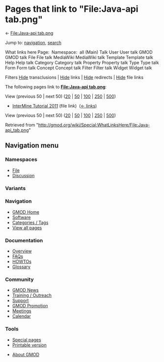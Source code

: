 <div id="mw-page-base" class="noprint">

</div>

<div id="mw-head-base" class="noprint">

</div>

<div id="content" class="mw-body" role="main">

<span id="top"></span>

<div id="mw-js-message" style="display:none;">

</div>



# <span dir="auto">Pages that link to "File:Java-api tab.png"</span>

<div id="bodyContent">

<div id="contentSub">

← [File:Java-api
tab.png](/wiki/File:Java-api_tab.png "File:Java-api tab.png")

</div>

<div id="jump-to-nav" class="mw-jump">

Jump to: [navigation](#mw-navigation), [search](#p-search)

</div>

<div id="mw-content-text">

What links here Page:  Namespace:  all (Main) Talk User User talk GMOD
GMOD talk File File talk MediaWiki MediaWiki talk Template Template talk
Help Help talk Category Category talk Property Property talk Type Type
talk Form Form talk Concept Concept talk Filter Filter talk Widget
Widget talk

Filters
[Hide](/mediawiki/index.php?title=Special:WhatLinksHere/File:Java-api_tab.png&hidetrans=1 "Special:WhatLinksHere/File:Java-api tab.png")
transclusions \|
[Hide](/mediawiki/index.php?title=Special:WhatLinksHere/File:Java-api_tab.png&hidelinks=1 "Special:WhatLinksHere/File:Java-api tab.png")
links \|
[Hide](/mediawiki/index.php?title=Special:WhatLinksHere/File:Java-api_tab.png&hideredirs=1 "Special:WhatLinksHere/File:Java-api tab.png")
redirects \|
[Hide](/mediawiki/index.php?title=Special:WhatLinksHere/File:Java-api_tab.png&hideimages=1 "Special:WhatLinksHere/File:Java-api tab.png")
file links

The following pages link to **[File:Java-api
tab.png](/wiki/File:Java-api_tab.png "File:Java-api tab.png")**:

View (previous 50 \| next 50)
([20](/mediawiki/index.php?title=Special:WhatLinksHere/File:Java-api_tab.png&limit=20 "Special:WhatLinksHere/File:Java-api tab.png")
\|
[50](/mediawiki/index.php?title=Special:WhatLinksHere/File:Java-api_tab.png&limit=50 "Special:WhatLinksHere/File:Java-api tab.png")
\|
[100](/mediawiki/index.php?title=Special:WhatLinksHere/File:Java-api_tab.png&limit=100 "Special:WhatLinksHere/File:Java-api tab.png")
\|
[250](/mediawiki/index.php?title=Special:WhatLinksHere/File:Java-api_tab.png&limit=250 "Special:WhatLinksHere/File:Java-api tab.png")
\|
[500](/mediawiki/index.php?title=Special:WhatLinksHere/File:Java-api_tab.png&limit=500 "Special:WhatLinksHere/File:Java-api tab.png"))

- [InterMine Tutorial
  2011](/wiki/InterMine_Tutorial_2011 "InterMine Tutorial 2011") (file
  link) ‎ <span class="mw-whatlinkshere-tools">([←
  links](/mediawiki/index.php?title=Special:WhatLinksHere&target=InterMine+Tutorial+2011 "Special:WhatLinksHere"))</span>

View (previous 50 \| next 50)
([20](/mediawiki/index.php?title=Special:WhatLinksHere/File:Java-api_tab.png&limit=20 "Special:WhatLinksHere/File:Java-api tab.png")
\|
[50](/mediawiki/index.php?title=Special:WhatLinksHere/File:Java-api_tab.png&limit=50 "Special:WhatLinksHere/File:Java-api tab.png")
\|
[100](/mediawiki/index.php?title=Special:WhatLinksHere/File:Java-api_tab.png&limit=100 "Special:WhatLinksHere/File:Java-api tab.png")
\|
[250](/mediawiki/index.php?title=Special:WhatLinksHere/File:Java-api_tab.png&limit=250 "Special:WhatLinksHere/File:Java-api tab.png")
\|
[500](/mediawiki/index.php?title=Special:WhatLinksHere/File:Java-api_tab.png&limit=500 "Special:WhatLinksHere/File:Java-api tab.png"))

</div>

<div class="printfooter">

Retrieved from
"<http://gmod.org/wiki/Special:WhatLinksHere/File:Java-api_tab.png>"

</div>

<div id="catlinks" class="catlinks catlinks-allhidden">

</div>

<div class="visualClear">

</div>

</div>

</div>

<div id="mw-navigation">

## Navigation menu

<div id="mw-head">



<div id="left-navigation">

<div id="p-namespaces" class="vectorTabs" role="navigation"
aria-labelledby="p-namespaces-label">

### Namespaces

- <span id="ca-nstab-image"><a href="/wiki/File:Java-api_tab.png" accesskey="c"
  title="View the file page [c]">File</a></span>
- <span id="ca-talk"><a
  href="/mediawiki/index.php?title=File_talk:Java-api_tab.png&amp;action=edit&amp;redlink=1"
  accesskey="t"
  title="Discussion about the content page [t]">Discussion</a></span>

</div>

<div id="p-variants" class="vectorMenu emptyPortlet" role="navigation"
aria-labelledby="p-variants-label">

### 

### Variants[](#)

<div class="menu">

</div>

</div>

</div>





</div>

</div>

</div>

<div id="mw-panel">

<div id="p-logo" role="banner">

<a href="/wiki/Main_Page"
style="background-image: url(http://gmod.org/images/GMOD-cogs.png);"
title="Visit the main page"></a>

</div>

<div id="p-Navigation" class="portal" role="navigation"
aria-labelledby="p-Navigation-label">

### Navigation

<div class="body">

- <span id="n-GMOD-Home">[GMOD Home](/wiki/Main_Page)</span>
- <span id="n-Software">[Software](/wiki/GMOD_Components)</span>
- <span id="n-Categories-.2F-Tags">[Categories /
  Tags](/wiki/Categories)</span>
- <span id="n-View-all-pages">[View all
  pages](/wiki/Special:AllPages)</span>

</div>

</div>

<div id="p-Documentation" class="portal" role="navigation"
aria-labelledby="p-Documentation-label">

### Documentation

<div class="body">

- <span id="n-Overview">[Overview](/wiki/Overview)</span>
- <span id="n-FAQs">[FAQs](/wiki/Category:FAQ)</span>
- <span id="n-HOWTOs">[HOWTOs](/wiki/Category:HOWTO)</span>
- <span id="n-Glossary">[Glossary](/wiki/Glossary)</span>

</div>

</div>

<div id="p-Community" class="portal" role="navigation"
aria-labelledby="p-Community-label">

### Community

<div class="body">

- <span id="n-GMOD-News">[GMOD News](/wiki/GMOD_News)</span>
- <span id="n-Training-.2F-Outreach">[Training /
  Outreach](/wiki/Training_and_Outreach)</span>
- <span id="n-Support">[Support](/wiki/Support)</span>
- <span id="n-GMOD-Promotion">[GMOD
  Promotion](/wiki/GMOD_Promotion)</span>
- <span id="n-Meetings">[Meetings](/wiki/Meetings)</span>
- <span id="n-Calendar">[Calendar](/wiki/Calendar)</span>

</div>

</div>

<div id="p-tb" class="portal" role="navigation"
aria-labelledby="p-tb-label">

### Tools

<div class="body">

- <span id="t-specialpages"><a href="/wiki/Special:SpecialPages" accesskey="q"
  title="A list of all special pages [q]">Special pages</a></span>
- <span id="t-print"><a
  href="/mediawiki/index.php?title=Special:WhatLinksHere/File:Java-api_tab.png&amp;printable=yes"
  rel="alternate" accesskey="p"
  title="Printable version of this page [p]">Printable version</a></span>

</div>

</div>

</div>

</div>

<div id="footer" role="contentinfo">

- <span id="footer-places-about">[About
  GMOD](/wiki/GMOD:About "GMOD:About")</span>

<!-- -->






</div>
